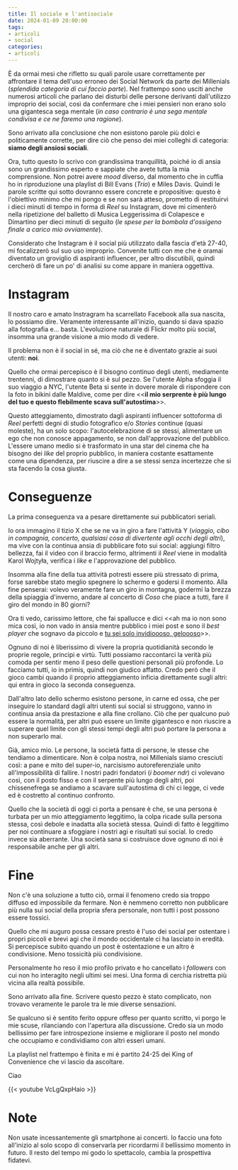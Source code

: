 ```yaml
---
title: Il sociale e l'antisociale
date: 2024-01-09 20:00:00
tags:
- articoli
- social
categories:
- articoli
---
```


È da ormai mesi che rifletto su quali parole usare correttamente per affrontare il tema dell'uso erroneo dei Social Network da parte dei Millenials (_splendida categoria di cui faccio parte_). Nel frattempo sono usciti anche numerosi articoli che parlano dei disturbi delle persone derivanti dall'utilizzo improprio dei social, così da confermare che i miei pensieri non erano solo una gigantesca sega mentale (_in caso contrario è una sega mentale condivisa e ce ne faremo una ragione_).

Sono arrivato alla conclusione che non esistono parole più dolci e politicamente corrette, per dire ciò che penso dei miei colleghi di categoria: **siamo degli ansiosi sociali**.

Ora, tutto questo lo scrivo con grandissima tranquillità, poiché io di ansia sono un grandissimo esperto e sappiate che avete tutta la mia comprensione. 
Non potrei avere _mood_ diverso, dal momento che in cuffia ho in riproduzione una playlist di Bill Evans (_Trio_) e Miles Davis. Quindi le parole scritte qui sotto dovranno essere concrete e propositive: questo è l'obiettivo minimo che mi pongo e se non sarà atteso, prometto di restituirvi i dieci minuti di tempo in forma di _Reel_ su Instagram, dove mi cimenterò nella ripetizione del balletto di Musica Leggerissima di Colapesce e Dimartino per dieci minuti di seguito (_le spese per la bombola d'ossigeno finale a carico mio ovviamente_).

Considerato che Instagram è il social più utilizzato dalla fascia d'età 27-40, mi focalizzerò sul suo uso improprio.
Convenite tutti con me che è oramai diventato un groviglio di aspiranti influencer, per altro discutibili, quindi cercherò di fare un po' di analisi su come appare in maniera oggettiva.

# Instagram

Il nostro caro e amato Instragram ha scarrellato Facebook alla sua nascita, lo possiamo dire. Veramente interessante all'inizio, quando si dava spazio alla fotografia e... basta. L'evoluzione naturale di Flickr molto più social, insomma una grande visione a mio modo di vedere. 

Il problema non è il social in sé, ma ciò che ne è diventato grazie ai suoi utenti: **noi**.

Quello che ormai percepisco è il bisogno continuo degli utenti, mediamente trentenni, di dimostrare quanto si è sul pezzo. Se l'utente Alpha sfoggia il suo viaggio a NYC, l'utente Beta si sente in dovere morale di rispondere con la foto in bikini dalle Maldive, come per dire <<**il mio serprente è più lungo del tuo e questo flebilmente scava sull'autostima**>>. 

Questo atteggiamento, dimostrato dagli aspiranti influencer sottoforma di _Reel_ perfetti degni di studio fotografico e/o _Stories_ continue (quasi moleste), ha un solo scopo: l'autocelebrazione di se stessi, alimentare un ego che non conosce appagamento, se non dall'approvazione del pubblico. 
L'essere umano medio si è trasformato in una star del cinema che ha bisogno dei _like_ del proprio pubblico, in maniera costante esattamente come una dipendenza, per riuscire a dire a se stessi senza incertezze che si sta facendo la cosa giusta.

# Conseguenze

La prima conseguenza va a pesare direttamente sui pubblicatori seriali. 

Io ora immagino il tizio X che se ne va in giro a fare l'attività Y (_viaggio, cibo in compagnia, concerto, qualsiasi cosa di divertente agli occhi degli altri_), ma vive con la continua ansia di pubblicare foto sui social: aggiungi filtro bellezza, fai il video con il braccio fermo, altrimenti il _Reel_ viene in modalità Karol Wojtyła, verifica i _like_ e l'approvazione del pubblico.

Insomma alla fine della tua attività potresti essere più stressato di prima, forse sarebbe stato meglio spegnere lo schermo e godersi il momento. Alla fine penserai: volevo veramente fare un giro in montagna, godermi la brezza della spiaggia d'inverno, andare al concerto di _Coso_ che piace a tutti, fare il giro del mondo in 80 giorni?

Ora ti vedo, carissimo lettore, che fai spallucce e dici <<ah ma io non sono mica così, io non vado in ansia mentre pubblico i miei post e sono il _best player_ che sognavo da piccolo e [tu sei solo invidioooso, geloooso](https://youtube.com/clip/UgkxEvHInpEUhwumpuUiOF_-iTUgdkDGgyow?si=iu35EAeUGvGbBpoO)>>. 

Ognuno di noi è liberissimo di vivere la propria quotidianità secondo le proprie regole, principi e virtù. Tutti possiamo raccontarci la verità più comoda per sentir meno il peso delle questioni personali più profonde. Lo facciamo tutti, io in primis, quindi non giudico affatto. Credo però che il gioco cambi quando il proprio atteggiamento inficia direttamente sugli altri: qui entra in gioco la seconda conseguenza. 

Dall'altro lato dello schermo esistono persone, in carne ed ossa, che per inseguire lo standard dagli altri utenti sui social si struggono, vanno in continua ansia da prestazione e alla fine crollano. Ciò che per qualcuno può essere la normalità, per altri può essere un limite gigantesco e non riuscire a superare quel limite con gli stessi tempi degli altri può portare la persona a non superarlo mai.

Già, amico mio. Le persone, la società fatta di persone, le stesse che tendiamo a dimenticare. Non è colpa nostra, noi Millenials siamo cresciuti così: a pane e mito del super-io, narcisismo autoreferenziale unito all'impossibilità di fallire. I nostri padri fondatori (_i boomer ndr_) ci volevano così, con il posto fisso e con il serpente più lungo degli altri, poi chissenefrega se andiamo a scavare sull'autostima di chi ci legge, ci vede ed è costretto al continuo confronto. 

Quello che la società di oggi ci porta a pensare è che, se una persona è turbata per un mio atteggiamento leggitimo, la colpa ricade sulla persona stessa, così debole e inadatta alla società stessa. Quindi di fatto è leggitimo per noi continuare a sfoggiare i nostri agi e risultati sui social. Io credo invece sia aberrante. Una società sana si costruisce dove ognuno di noi è responsabile anche per gli altri.

# Fine

Non c'è una soluzione a tutto ciò, ormai il fenomeno credo sia troppo diffuso ed impossibile da fermare.
Non è nemmeno corretto non pubblicare più nulla sui social della propria sfera personale, non tutti i post possono essere tossici. 

Quello che mi auguro possa cessare presto è l'uso dei social per ostentare i propri piccoli e brevi agi che il mondo occidentale ci ha lasciato in eredità.
Si percepisce subito quando un post è ostentazione e un altro è condivisione. Meno tossicità più condivisione.

Personalmente ho reso il mio profilo privato e ho cancellato i _followers_ con cui non ho interagito negli ultimi sei mesi. Una forma di cerchia ristretta più vicina alla realtà possibile.

Sono arrivato alla fine. Scrivere questo pezzo è stato complicato, non trovavo veramente le parole tra le mie diverse sensazioni.

Se qualcuno si è sentito ferito oppure offeso per quanto scritto, vi porgo le mie scuse, rilanciando con l'apertura alla discussione. Credo sia un modo bellissimo per fare introspezione insieme e migliorare il posto nel mondo che occupiamo e condividiamo con altri esseri umani. 

La playlist nel frattempo è finita e mi è partito 24-25 dei King of Convenience che vi lascio da ascoltare.

Ciao

{{< youtube VcLgQxpHaio >}}

# Note

Non usate incessantemente gli smartphone ai concerti. 
Io faccio una foto all'inizio al solo scopo di conservarla per ricordarmi il bellissimo momento in futuro. Il resto del tempo mi godo lo spettacolo, cambia la prospettiva fidatevi.

